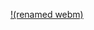 [!(renamed webm)](https://github.com/sleepyloris/genome-clustering/blob/main/newplot2.png?raw=true)
